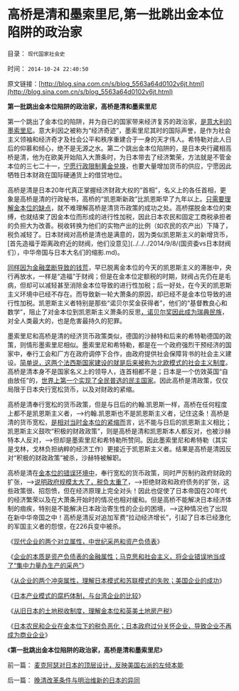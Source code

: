 # 高桥是清和墨索里尼,第一批跳出金本位陷阱的政治家

目录： `现代国家社会史` 

时间： `2014-10-24 22:40:50` 

原文链接：[http://blog.sina.com.cn/s/blog_5563a64d0102v6jt.html](http://blog.sina.com.cn/s/blog_5563a64d0102v6jt.html)

**第一批跳出金本位陷阱的政治家，高桥是清和墨索里尼**

第一个跳出了金本位的陷阱，并为自已的国家带来经济复苏的政治家，[是意大利的墨索里尼](../../../2012/10/23/“法西斯主义是行动，从来不是理论”（墨索里尼）；.md)。意大利因之被称为“经济奇迹”，墨索里尼其时的国际声誉，是作为社会主义领袖和经济奇才及社会公平和秩序重建合于一身的天才伟人。希特勒对此人日后的仰慕和倾心，绝不是无源之水。第二个跳出金本位陷阱的，是日本央行藏相高桥是清，他为在欧美开始陷入大萧条时，为日本带去了经济繁荣，方法就是不管金本位的三七二十一，[宁愿行政限制黄金兑换](../../../2011/4/21/外汇管制中的人民币黄金价格.md)，也要大量增加货币的供应，宁愿因此牺牲日本财政在国际硬通货上的借贷地位。

高桥是清是日本20年代真正掌握经济财政大权的“首相”，名义上的各任首相，更象是高桥是清的行政秘书，高桥的“凯恩斯新政”比凯恩斯早了九年以上。[只需要理解金本位的缺点](../../../2014/9/19/现代经济学的“现代≠科学”，奥地利学派的错误，及凯恩斯中的正确.md)，就不难理解高桥是清货币政策的成功之处。高桥摆脱金本位的束缚，也就结束了因金本位而形成的进行性加税，因此日本农民和固定工商税承担者的负担大为改善。税收转换为他们的实物产出的比例（如农民的农产出）下降了，税负减轻了。日本财阀对高桥是清也是满意的，因为类似凯恩斯主义的新增货币，[首先造福于距离政府近的财阀，他们没意见](../../../2014/9/8/(国资委vs日本财阀们），中华帝国与日本大名们的缩影.md)。

[同样因为金融垄断导致的钱荒](../../../2013/12/24/凯恩斯主义的“毒瘾定理”，“钱荒”与通货膨胀并存.md)，早已脱离金本位的今天的凯恩斯主义的滞胀中，央行再放水，一样是“造福”于财阀；但是在金本位定额税的时期，财阀占先仍在是毛病，但却可以减轻甚至消除金本位导致的进行性加税；后一好处，在今天的凯恩斯主义环境中已经不存在。而导致新一轮大萧条的原因，却已经不是金本位导致的进行性加税。凯恩斯主义者特别是那些“诺贝尔奖金获得者”，他们的“基督教良心和数学”，阻止了对金本位到凯恩斯主义萧条的反思[，诺贝尔奖因此成为瑞典民族](../../../2013/12/14/您怀疑过市盈率是市场利率的倒数吗？为什么全世界的股市都低估？.md)，对全人类最大的，也是危害最持久的犯罪。

墨索里尼和高桥是清的经济货币政策类似，德国的沙赫特和后来的希特勒德国的政策，则情形墨索里尼相似。墨索里尼和希特勒，都是在一个政府强烈干预经济的国家中，奉行工会和厂方在政府调停下合作，由政府提供社会保障背书的社会主义建设。[简单说，这两个法西斯国家建设的就是后来被称为北欧模式的社会主义制度](../../../2012/6/6/法西斯主义就是“有秩序的主义”“恢复秩序的主义”.md)。高桥是清本身不是国家名义上的领导人，连首相都不是；日本是一个仿效英国“自由放任”的，[世界上第一个实现了全民普选的民主国家](../../../2014/9/22/日本帝国“一人一票，全民普选”，及基层的民主建设.md)。因此高桥是清政策，仅仅局限于日本央行宽松货币，以及对财政的紧缩。

高桥是清奉行宽松的货币政策，但是与日后的约翰.凯恩斯一样，高桥在任何程度上都不是凯恩斯主义者，——>约翰.凯恩斯也不是凯恩斯主义者，记住这条！高桥是清的货币宽松，[是相对当时金本位的紧缩而](../../../2012/2/20/“资本”是金本位的衍生概念.md)言，远不能与日后的凯恩斯主义相比；凯恩斯主义鼓吹“积极的财政政策”，则是高桥是清和凯恩斯本人都反对，也被沙赫特本人反对，——>但却是墨索里尼和希特勒所赞同。因此墨索里尼和希特勒（其实是戈林，戈林负担纳粹的经济工作）更接近于凯恩斯主义者。结果是高桥是清因反对“积极的财政政策”被杀，沙赫特被解职。

高桥是清在[金本位的错误环境中](../../../2011/12/26/货币是中性的；金本位是有害的，中央银行是不必要的；.md)，奉行宽松的货币政策，同时严厉制约政府财政的扩张，——>[说明政府规模太大了，税负太重了](../../../2011/9/22/公有制不收税，没有税负痛苦.md)，——>拒绝财政和政府债务的扩张，这些政策很、招怨愤，但在经济原理上完全对头！因此也促使了日本帝国在20年代的经济繁荣以及在大萧条开始时的情况也相对缓和。但是高桥不能解决日本经济体制的痼疾，特别是不能解决日本政治寄生性的企业的困境，——>这种情况也了出现在新中华帝国之中！高桥是清反对追加军费“拉动经济增长”，引起了日本已经激化的军国主义者的怨恨，在226兵变中被杀。

《[现代企业的两个对立属性，中世纪采邑和资产负债表](../../../2014/10/18/现代企业的两个对立属性，中世纪采邑和资产负债表.md)》

《[企业的本质是资产负债表的金融属性；马克思和社会主义，将企业错误地当成了“集中力量办生产的采邑”](../../../2014/10/19/企业的本质是资产负债表的金融属性，科斯和熊彼特的错误.md)》

《[从企业的两个冲突属性，理解日本模式和苏联模式的失败；美国企业的成功](../../../2014/10/20/从企业的两个冲突属性，理解日本和苏联的失败，美国的成功.md)》

《[日本产业模式的腐朽体制，与台湾企业的比较](../../../2014/10/21/日本产业模式的腐朽体制，与台湾企业的比较.md)》

《[从旧日本的土地税收制度，理解金本位和英美土地房产税](../../../2014/10/22/从旧日本的土地税收制度，理解金本位和英美土地房产税.md)》

《[日本农民和企业在金本位下的税负恶化；日本政府过分关怀企业，导致企业不再成为商业企业](../../../2014/10/23/日本农民和企业在金本位下的税负恶化.md)》

《**第一批跳出金本位陷阱的政治家，高桥是清和墨索里尼**》

前一篇： [麦克阿瑟对日本的顶层设计，反映美国右派的左倾本能](../../../2014/10/25/麦克阿瑟对日本的顶层设计，反映美国右派的左倾本能.md)

后一篇： [晚清改革条件与明治维新的日本的异同](../../../2014/10/23/晚清改革条件与明治维新的日本的异同.md)

